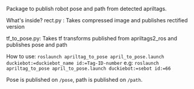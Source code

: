 Package to publish robot pose and path from detected apriltags.

What's inside?
rect.py : Takes compressed image and publishes rectified version

tf_to_pose.py: Takes tf transforms published from apriltags2_ros and publishes pose and path

How to use:
```roslaunch apriltag_to_pose april_to_pose.launch duckiebot:=duckiebot_name id:=Tag-ID-number```
e.g: ```roslaunch apriltag_to_pose april_to_pose.launch duckiebot:=sebot id:=66```

Pose is published on ```/pose```, path is published on ```/path```.
